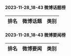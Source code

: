 #### 2023-11-28_18-43  微博话题榜

| 排名 | 微博话题 | 类别 |
| --- | --- | --- |
#### 2023-11-28_18-43  微博要闻榜

| 排名 | 微博要闻 | 类别 |
| --- | --- | --- |
